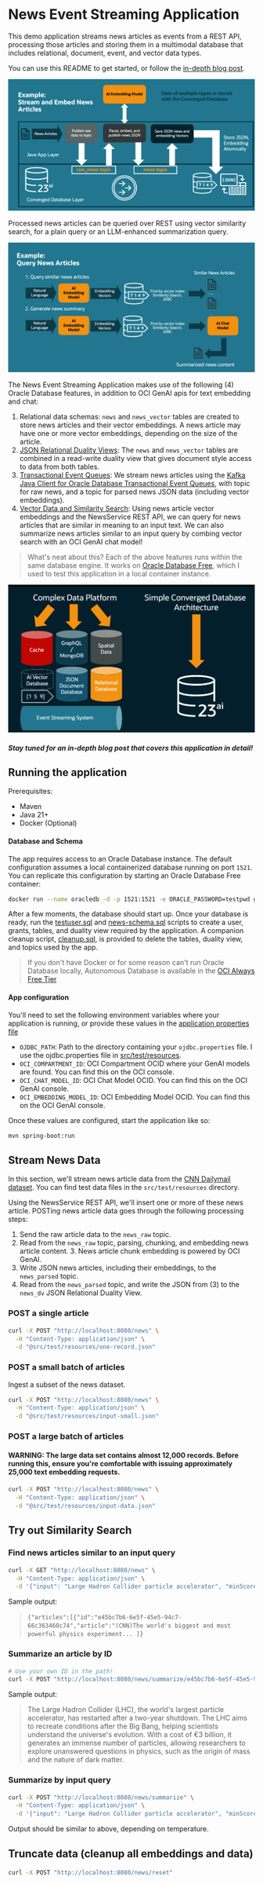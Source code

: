 # News Event Streaming Application 

This demo application streams news articles as events from a REST API, processing those articles and storing them in a multimodal database that includes relational, document, event, and vector data types.

You can use this README to get started, or follow the [in-depth blog post](https://medium.com/@anders.swanson.93/building-a-converged-database-java-application-with-spring-boot-d3b3cabbf613).

![streaming diagram](./images/streaming-diagram.png)

Processed news articles can be queried over REST using vector similarity search, for a plain query or an LLM-enhanced summarization query. 

![query diagram](./images/summary.png)

The News Event Streaming Application makes use of the following (4) Oracle Database features, in addition to OCI GenAI apis for text embedding and chat:

1. Relational data schemas: `news` and `news_vector` tables are created to store news articles and their vector embeddings. A news article may have one or more vector embeddings, depending on the size of the article.
2. [JSON Relational Duality Views](https://docs.oracle.com/en/database/oracle/oracle-database/23/jsnvu/overview-json-relational-duality-views.html): The `news` and `news_vector` tables are combined in a read-write duality view that gives document style access to data from both tables.
3. [Transactional Event Queues](https://docs.oracle.com/en/database/oracle/oracle-database/23/adque/aq-introduction.html): We stream news articles using the [Kafka Java Client for Oracle Database Transactional Event Queues](https://github.com/oracle/okafka), with topic for raw news, and a topic for parsed news JSON data (including vector embeddings).
4. [Vector Data and Similarity Search](https://www.oracle.com/database/ai-vector-search/): Using news article vector embeddings and the NewsService REST API, we can query for news articles that are similar in meaning to an input text. We can also summarize news articles similar to an input query by combing vector search with an OCI GenAI chat model!

> What's neat about this? Each of the above features runs within the same database engine. It  works on [Oracle Database Free](https://andersswanson.dev/2025/05/22/oracle-database-for-free/), which I used to test this application in a local container instance.

![converged database](./images/converged.png)

##### Stay tuned for an in-depth blog post that covers this application in detail!

## Running the application

Prerequisites:
- Maven
- Java 21+
- Docker (Optional)

#### Database and Schema

The app requires access to an Oracle Database instance. The default configuration assumes a local containerized database running on port `1521`. You can replicate this configuration by starting an Oracle Database Free container:

```bash
docker run --name oracledb -d -p 1521:1521 -e ORACLE_PASSWORD=testpwd gvenzl/oracle-free:23.9-slim-faststart
```

After a few moments, the database should start up. Once your database is ready, run the [testuser.sql](./src/test/resources/testuser.sql) and [news-schema.sql](./src/test/resources/news-schema.sql) scripts to create a user, grants, tables, and duality view required by the application. A companion cleanup script, [cleanup.sql](./src/test/resources/cleanup.sql), is provided to delete the tables, duality view, and topics used by the app.

> If you don't have Docker or for some reason can't run Oracle Database locally, Autonomous Database is available in the [OCI Always Free Tier](https://signup.cloud.oracle.com/)

#### App configuration

You'll need to set the following environment variables where your application is running, or provide these values in the [application properties file](./src/main/resources/application.yaml)

- `OJDBC_PATH`: Path to the directory containing your `ojdbc.properties` file. I use the ojdbc.properties file in [src/test/resources](./src/test/resources).
- `OCI_COMPARTMENT_ID`: OCI Compartment OCID where your GenAI models are found. You can find this on the OCI console.
- `OCI_CHAT_MODEL_ID`: OCI Chat Model OCID. You can find this on the OCI GenAI console.
- `OCI_EMBEDDING_MODEL_ID`: OCI Embedding Model OCID. You can find this on the OCI GenAI console.

Once these values are configured, start the application like so:

```bash
mvn spring-boot:run
```

## Stream News Data

In this section, we'll stream news article data from the [CNN Dailymail dataset](https://huggingface.co/datasets/abisee/cnn_dailymail). You can find test data files in the `src/test/resources` directory.

Using the NewsService REST API, we'll insert one or more of these news article. POSTing news article data goes through the following processing steps:

1. Send the raw article data to the `news_raw` topic.
2. Read from the `news_raw` topic, parsing, chunking, and embedding news article content.
   3. News article chunk embedding is powered by OCI GenAI.
3. Write JSON news articles, including their embeddings, to the `news_parsed` topic.
4. Read from the `news_parsed` topic, and write the JSON from (3) to the `news_dv` JSON Relational Duality View.

### POST a single article

```bash
curl -X POST "http://localhost:8080/news" \
  -H "Content-Type: application/json" \
  -d "@src/test/resources/one-record.json"
```

### POST a small batch of articles

Ingest a subset of the news dataset.

```bash
curl -X POST "http://localhost:8080/news" \
  -H "Content-Type: application/json" \
  -d "@src/test/resources/input-small.json"
```

### POST a large batch of articles

#### WARNING: The large data set contains almost 12,000 records. Before running this, ensure you're comfortable with issuing approximately 25,000 text embedding requests.

```bash
curl -X POST "http://localhost:8080/news" \
  -H "Content-Type: application/json" \
  -d "@src/test/resources/input-data.json"
```

## Try out Similarity Search 

### Find news articles similar to an input query

```bash
curl -X GET "http://localhost:8080/news" \
  -H "Content-Type: application/json" \
  -d '{"input": "Large Hadron Collider particle accelerator", "minScore": 0.2}'
```

Sample output:
> `{"articles":[{"id":"e45bc7b6-6e5f-45e5-94c7-66c363460c74","article":"(CNN)The world's biggest and most powerful physics experiment... ]}`

### Summarize an article by ID

```bash
# Use your own ID in the path!
curl -X POST "http://localhost:8080/news/summarize/e45bc7b6-6e5f-45e5-94c7-66c363460c74"
```

Sample output: 
> The Large Hadron Collider (LHC), the world's largest particle accelerator, has restarted after a two-year shutdown. The LHC aims to recreate conditions after the Big Bang, helping scientists understand the universe's evolution. With a cost of €3 billion, it generates an immense number of particles, allowing researchers to explore unanswered questions in physics, such as the origin of mass and the nature of dark matter.

### Summarize by input query

```bash
curl -X POST "http://localhost:8080/news/summarize" \
  -H "Content-Type: application/json" \
  -d '{"input": "Large Hadron Collider particle accelerator", "minScore": 0.2}'
```

Output should be similar to above, depending on temperature.

## Truncate data (cleanup all embeddings and data)

```bash
curl -X POST "http://localhost:8080/news/reset"
```


